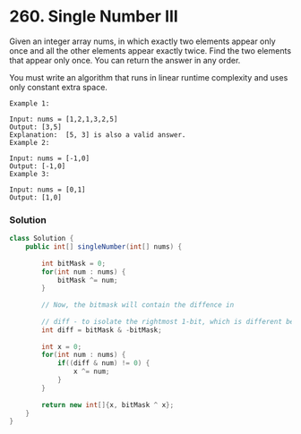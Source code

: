 # 260. Single Number III

Given an integer array nums, in which exactly two elements appear only once and all the other elements appear exactly twice. Find the two elements that appear only once. You can return the answer in any order.

You must write an algorithm that runs in linear runtime complexity and uses only constant extra space.

    Example 1:

    Input: nums = [1,2,1,3,2,5]
    Output: [3,5]
    Explanation:  [5, 3] is also a valid answer.
    Example 2:

    Input: nums = [-1,0]
    Output: [-1,0]
    Example 3:

    Input: nums = [0,1]
    Output: [1,0]

### Solution
```java
class Solution {
    public int[] singleNumber(int[] nums) {
        
        int bitMask = 0;
        for(int num : nums) {
            bitMask ^= num;
        }
        
        // Now, the bitmask will contain the diffence in 
        
        // diff - to isolate the rightmost 1-bit, which is different between x and y
        int diff = bitMask & -bitMask;
        
        int x = 0;
        for(int num : nums) {
            if((diff & num) != 0) {
                x ^= num;
            }
        }
        
        return new int[]{x, bitMask ^ x};
    }
}
```